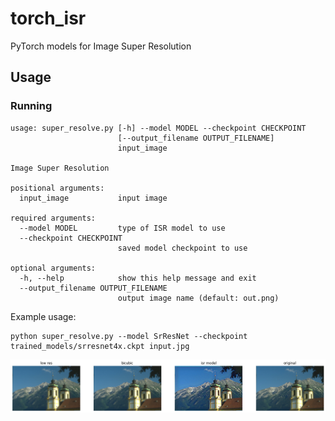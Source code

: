 # torch_isr
PyTorch models for Image Super Resolution

## Usage
### Running
```
usage: super_resolve.py [-h] --model MODEL --checkpoint CHECKPOINT
                        [--output_filename OUTPUT_FILENAME]
                        input_image

Image Super Resolution

positional arguments:
  input_image           input image

required arguments:
  --model MODEL         type of ISR model to use
  --checkpoint CHECKPOINT
                        saved model checkpoint to use

optional arguments:
  -h, --help            show this help message and exit
  --output_filename OUTPUT_FILENAME
                        output image name (default: out.png)

```

Example usage:

```
python super_resolve.py --model SrResNet --checkpoint trained_models/srresnet4x.ckpt input.jpg
```

<p>
  <img src='trained_models/example.png' width='700'/>
</p>
